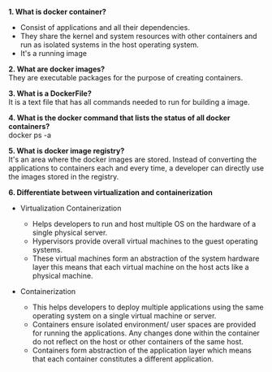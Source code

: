**1. What is docker container?**
- Consist of applications and all their dependencies.
- They share the kernel and system resources with other containers and run as isolated systems in the host operating system.
- It's a running image
  
**2. What are docker images?**  
They are executable packages for the purpose of creating containers.

**3. What is a DockerFile?**  
It is a text file that has all commands needed to run for building a image.

**4. What is the docker command that lists the status of all docker containers?**  
docker ps -a


**5. What is docker image registry?**   
It's an area where the docker images are stored. Instead of converting the applications to containers each and every time, a developer can directly use the images stored in the registry.

**6. Differentiate between virtualization and containerization**
- Virtualization 	Containerization
    - Helps developers to run and host multiple OS on the hardware of a single physical server.	
    - Hypervisors provide overall virtual machines to the guest operating systems. 
    - These virtual machines form an abstraction of the system hardware layer this means that each virtual machine on the host acts like a physical machine.

- Containerization
    - This helps developers to deploy multiple applications using the same operating system on a single virtual machine or server.
    - Containers ensure isolated environment/ user spaces are provided for running the applications. Any changes done within the container do not reflect on the host or other containers of the same host.
    - Containers form abstraction of the application layer which means that each container constitutes a different application.



